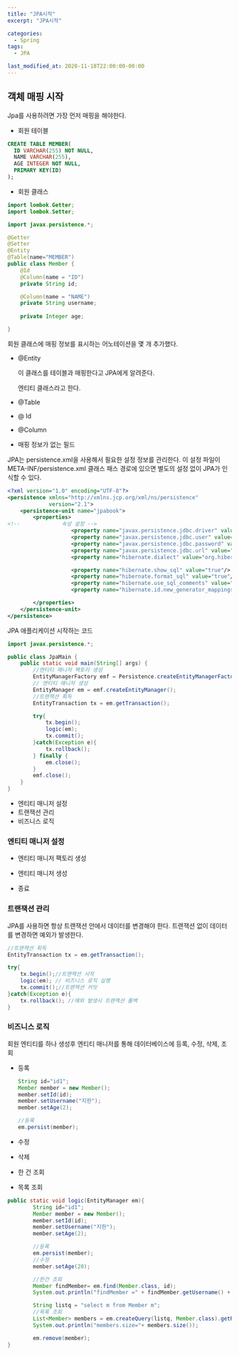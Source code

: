 ```yaml
---
title: "JPA시작"
excerpt: "JPA시작"

categories:
  - Spring
tags:
  - JPA

last_modified_at: 2020-11-18T22:00:00-00:00
---
```

## 객체 매핑 시작

Jpa를 사용하려면 가장 먼저 매핑을 해야한다. 

- 회원 테이블

```sql
CREATE TABLE MEMBER(
  ID VARCHAR(255) NOT NULL,
  NAME VARCHAR(255),
  AGE INTEGER NOT NULL,
  PRIMARY KEY(ID)
);
```

- 회원 클래스

```java
import lombok.Getter;
import lombok.Setter;

import javax.persistence.*;

@Getter
@Setter
@Entity
@Table(name="MEMBER")
public class Member {
    @Id
    @Column(name = "ID")
    private String id;

    @Column(name = "NAME")
    private String username;
    
    private Integer age;

}
```

회원 클래스에 매핑 정보를 표시하는 어노테이션을 몇 개 추가했다.

- @Entity

    이 클래스를 테이블과 매핑한다고 JPA에게 알려준다. 

    엔티티 클래스라고 한다.

- @Table
- @ Id
- @Column
- 매핑 정보가 없는 필드

JPA는 persistence.xml을 사용해서 필요한 설정 정보를 관리한다. 이 설정 파일이 META-INF/persistence.xml 클래스 패스 경로에 있으면 별도의 설정 없이 JPA가 인식할 수 있다.

```xml
<?xml version="1.0" encoding="UTF-8"?>
<persistence xmlns="http://xmlns.jcp.org/xml/ns/persistence"
             version="2.1">
    <persistence-unit name="jpabook">
        <properties>
<!--             속성 설정 -->
                    <property name="javax.persistence.jdbc.driver" value="org.h2.Driver"></property>
                    <property name="javax.persistence.jdbc.user" value="sa"></property>
                    <property name="javax.persistence.jdbc.password" value=""></property>
                    <property name="javax.persistence.jdbc.url" value="jdbc:h2:tcp://localhost/~/test"></property>
                    <property name="hibernate.dialect" value="org.hibernate.dialect.H2Dialect"></property>

                    <property name="hibernate.show_sql" value="true"/>
                    <property name="hibernate.format_sql" value="true"/>
                    <property name="hibernate.use_sql_comments" value="true"/>
                    <property name="hibernate.id.new_generator_mappings" value="true"/>

        </properties>
    </persistence-unit>
</persistence>
```

JPA 애플리케이션 시작하는 코드

```java
import javax.persistence.*;

public class JpaMain {
    public static void main(String[] args) {
        //엔티티 매니저 팩토리 생성
        EntityManagerFactory emf = Persistence.createEntityManagerFactory("jpabook");
        // 엔티티 매니저 생성
        EntityManager em = emf.createEntityManager();
        //트랜잭션 획득
        EntityTransaction tx = em.getTransaction();

        try{
            tx.begin();
            logic(em);
            tx.commit();
        }catch(Exception e){
            tx.rollback();
        } finally {
            em.close();
        }
        emf.close();
    }
}
```

- 엔티티 매니저 설정
- 트랜잭션 관리
- 비즈니스 로직

### 엔티티 매니저 설정

- 엔티티 매니저 팩토리 생성

- 엔티티 매니저 생성

- 종료

### 트랜잭션 관리

JPA를 사용하면 항상 트랜잭션 안에서 데이터를 변경해야 한다. 트랜잭션 없이 데이터를 변경하면 예외가 발생한다.

```java
//트랜잭션 획득
EntityTransaction tx = em.getTransaction();

try{
	tx.begin();//트랜젝션 시작
	logic(em); // 비즈니스 로직 실행
	tx.commit();//트랜젝션 커밋
}catch(Exception e){
	tx.rollback(); //예외 발생시 트랜젝션 롤백
}
```

### 비즈니스 로직

회원 엔티티를 하나 생성후 엔티티 매니저를 통해 데이터베이스에 등록, 수정, 삭제, 조회

- 등록

    ```java
    String id="id1";
    Member member = new Member();
    member.setId(id);
    member.setUsername("지한");
    member.setAge(2);

    //등록
    em.persist(member);
    ```

- 수정
- 삭제

- 한 건 조회
- 목록 조회

```java
public static void logic(EntityManager em){
        String id="id1";
        Member member = new Member();
        member.setId(id);
        member.setUsername("지한");
        member.setAge(2);

        //등록
        em.persist(member);
        //수정
        member.setAge(20);

        //한건 조회
        Member findMember= em.find(Member.class, id);
        System.out.println("findMember =" + findMember.getUsername() + ", age="+findMember.getAge());

        String listq = "select m from Member m";
        //목록 조회
        List<Member> members = em.createQuery(listq, Member.class).getResultList();
        System.out.println("members.size="+ members.size());

        em.remove(member);
}
```